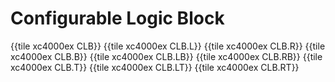 # Configurable Logic Block

{{tile xc4000ex CLB}}
{{tile xc4000ex CLB.L}}
{{tile xc4000ex CLB.R}}
{{tile xc4000ex CLB.B}}
{{tile xc4000ex CLB.LB}}
{{tile xc4000ex CLB.RB}}
{{tile xc4000ex CLB.T}}
{{tile xc4000ex CLB.LT}}
{{tile xc4000ex CLB.RT}}
